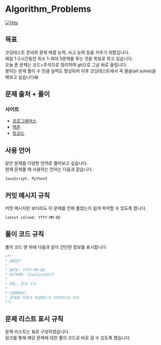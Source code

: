 # Algorithm_Problems

[![Hits](https://hits.seeyoufarm.com/api/count/incr/badge.svg?url=https%3A%2F%2Fgithub.com%2Flovelysi0113%2FAlgorithm_Problems&count_bg=%237495E3&title_bg=%231D409E&icon=github.svg&icon_color=%23E7E7E7&title=hits&edge_flat=false)](https://hits.seeyoufarm.com)

## 목표

코딩테스트 준비와 문제 해결 능력, 사고 능력 등을 키우기 위함입니다.  
매일 1-2시간동안 최소 1-최대 5문제를 푸는 것을 목표로 하고 있습니다.  
오늘 푼 문제는 코드+주석으로 정리하여 git으로 그날 바로 올립니다.  
쌓이는 문제 풀이 수 만큼 실력도 향상되어 이후 코딩테스트에서 꼭 올솔(all solve)을 해보고 싶습니다😆

## 문제 출처 + 풀이

### 사이트

-   [프로그래머스](./Programmers/README.md)
-   [백준](./BOJ/README.md)
-   [릿코드](https://leetcode.com/)

## 사용 언어

같은 문제를 다양한 언어로 풀어보고 싶습니다.  
현재 문제풀 때 사용하는 언어는 다음과 같습니다.

```JavaScript
JavaScript, Python3
```

## 커밋 메시지 규칙

커밋 메시지만 보더라도 이 문제를 언제 풀었는지 쉽게 파악할 수 있도록 합니다.

```JavaScript
latest solved: YYYY-MM-DD
```

## 풀이 코드 규칙

풀이 코드 맨 위에 다음과 같이 간단한 정보를 표시합니다.

```JavaScript
/**
* ABOUT
*
* DATE: YYYY-MM-DD
* AUTHOR: lovelysi0113
*
* URL: 문제 주소
*
* COMMENT:
* 문제를 어떻게 해결했는지 대략적으로 작성
**/
```

## 문제 리스트 표시 규칙

문제 리스트는 표로 구성하였습니다.  
링크를 통해 해당 문제에 대한 풀이 코드로 바로 갈 수 있도록 했습니다.
